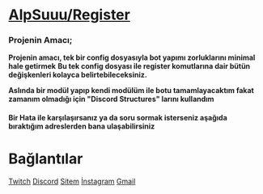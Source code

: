 # [AlpSuuu/Register](https://github.com/AlpSuuu/register/)

### Projenin Amacı;
**Projenin amacı, tek bir config dosyasıyla bot yapımı zorluklarını minimal hale getirmek**
**Bu tek config dosyası ile register komutlarına dair bütün değişkenleri kolayca belirtebileceksiniz.**

**Aslında bir modül yapıp kendi modülüm ile botu tamamlayacaktım fakat zamanım olmadığı için "Discord Structures" larını kullandım**

#### Bir Hata ile karşılaşırsanız ya da soru sormak isterseniz aşağıda bıraktığım adreslerden bana ulaşabilirsiniz

# Bağlantılar
[Twitch](https://www.twitch.tv/alpsuuu)   [Discord](https://discord.com/users/721391768255594577)    [Sitem](https://alpsu-u-teala.glitch.me)     [İnstagram](https://www.instagram.com/_r00kie._/?hl=tr)    [Gmail](mailto:alpkahya868@gmail.com?body=Merhaba) 
